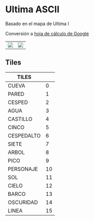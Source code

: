 # Ultima ASCII

Basado en el mapa de Ultima I

Conversión a [hoja de cálculo de Google](https://docs.google.com/spreadsheets/d/1dMlMp0mWxwxI8Ziz7yDcJSxoUS24e9A1bmn5SuXcyio/edit?usp=sharing)

<div align=center>

| | |
|-|-|
![](/imagenes/utrilogyjap-u1map.jpg)|![](/imagenes/ultima_ascii.png)

</div>

## Tiles

|TILES||
|-|-|
CUEVA | 0
PARED | 1
CESPED | 2
AGUA | 3
CASTILLO | 4
CINCO | 5
CESPEDALTO | 6
SIETE | 7
ARBOL | 8
PICO | 9
PERSONAJE|10
SOL|11
CIELO|12
BARCO|13
OSCURIDAD|14
LINEA|15
